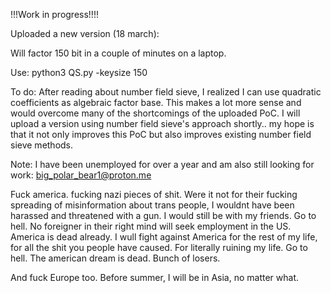 !!!Work in progress!!!!

Uploaded a new version (18 march):

Will factor 150 bit in a couple of minutes on a laptop.

Use: python3 QS.py -keysize 150

To do: After reading about number field sieve, I realized I can use quadratic coefficients as algebraic factor base. This makes a lot more sense and would overcome many of the shortcomings of the uploaded PoC. I will upload a version using number field sieve's approach shortly.. my hope is that it not only improves this PoC but also improves existing number field sieve methods.

Note: I have been unemployed for over a year and am also still looking for work: big_polar_bear1@proton.me 

Fuck america. fucking nazi pieces of shit. Were it not for their fucking spreading of misinformation about trans people, I wouldnt have been harassed and threatened with a gun. I would still be with my friends. Go to hell. No foreigner in their right mind will seek employment in the US. America is dead already. 
I wull fight against America for the rest of my life, for all the shit you people have caused. For literally ruining my life. Go to hell. The american dream is dead. Bunch of losers.

And fuck Europe too. Before summer, I will be in Asia, no matter what.
